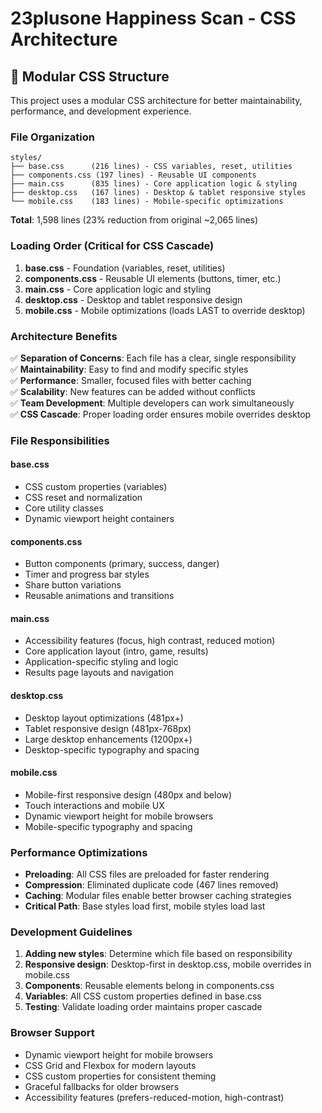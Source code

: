 # 23plusone Happiness Scan - CSS Architecture

## 📁 Modular CSS Structure

This project uses a modular CSS architecture for better maintainability, performance, and development experience.

### File Organization

```
styles/
├── base.css      (216 lines) - CSS variables, reset, utilities
├── components.css (197 lines) - Reusable UI components  
├── main.css      (835 lines) - Core application logic & styling
├── desktop.css   (167 lines) - Desktop & tablet responsive styles
└── mobile.css    (183 lines) - Mobile-specific optimizations
```

**Total**: 1,598 lines (23% reduction from original ~2,065 lines)

### Loading Order (Critical for CSS Cascade)

1. **base.css** - Foundation (variables, reset, utilities)
2. **components.css** - Reusable UI elements (buttons, timer, etc.)
3. **main.css** - Core application logic and styling
4. **desktop.css** - Desktop and tablet responsive design
5. **mobile.css** - Mobile optimizations (loads LAST to override desktop)

### Architecture Benefits

✅ **Separation of Concerns**: Each file has a clear, single responsibility  
✅ **Maintainability**: Easy to find and modify specific styles  
✅ **Performance**: Smaller, focused files with better caching  
✅ **Scalability**: New features can be added without conflicts  
✅ **Team Development**: Multiple developers can work simultaneously  
✅ **CSS Cascade**: Proper loading order ensures mobile overrides desktop

### File Responsibilities

#### base.css
- CSS custom properties (variables)
- CSS reset and normalization
- Core utility classes
- Dynamic viewport height containers

#### components.css  
- Button components (primary, success, danger)
- Timer and progress bar styles
- Share button variations
- Reusable animations and transitions

#### main.css
- Accessibility features (focus, high contrast, reduced motion)
- Core application layout (intro, game, results)
- Application-specific styling and logic
- Results page layouts and navigation

#### desktop.css
- Desktop layout optimizations (481px+)
- Tablet responsive design (481px-768px)
- Large desktop enhancements (1200px+)
- Desktop-specific typography and spacing

#### mobile.css
- Mobile-first responsive design (480px and below)
- Touch interactions and mobile UX
- Dynamic viewport height for mobile browsers
- Mobile-specific typography and spacing

### Performance Optimizations

- **Preloading**: All CSS files are preloaded for faster rendering
- **Compression**: Eliminated duplicate code (467 lines removed)
- **Caching**: Modular files enable better browser caching strategies
- **Critical Path**: Base styles load first, mobile styles load last

### Development Guidelines

1. **Adding new styles**: Determine which file based on responsibility
2. **Responsive design**: Desktop-first in desktop.css, mobile overrides in mobile.css
3. **Components**: Reusable elements belong in components.css
4. **Variables**: All CSS custom properties defined in base.css
5. **Testing**: Validate loading order maintains proper cascade

### Browser Support

- Dynamic viewport height for mobile browsers
- CSS Grid and Flexbox for modern layouts  
- CSS custom properties for consistent theming
- Graceful fallbacks for older browsers
- Accessibility features (prefers-reduced-motion, high-contrast)

